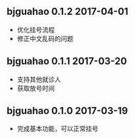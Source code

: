 ## bjguahao 0.1.2 2017-04-01

* 优化挂号流程
* 修正中文乱码的问题

## bjguahao 0.1.1 2017-03-20

* 支持其他就诊人
* 获取放号时间

## bjguahao 0.1.0 2017-03-19

* 完成基本功能，可以正常挂号
